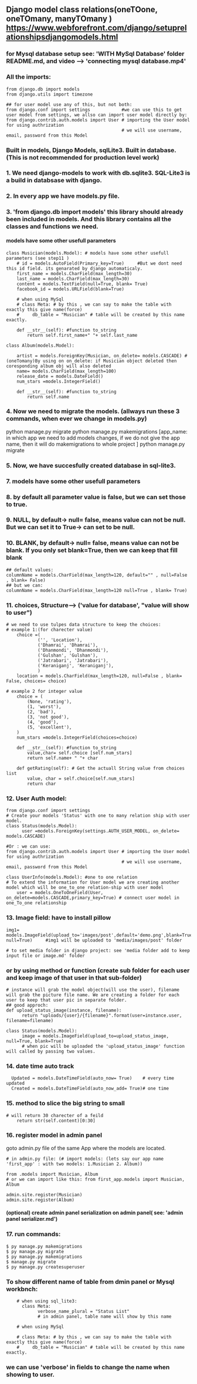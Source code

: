 ## Django model class relations(oneTOone, oneTOmany, manyTOmany ) https://www.webforefront.com/django/setuprelationshipsdjangomodels.html

### for Mysql database setup see: 'WITH MySql Database' folder README.md, and video --> 'connecting mysql database.mp4'

### All the imports:

```
from django.db import models
from django.utils import timezone

## for user model use any of this, but not both:
from django.conf import settings 			#we can use this to get user model from settings, we allso can import user model directly by:
from django.contrib.auth.models import User # importing the User model for using authrization
                                            # we will use username, email, password from this Model
```


### Built in models, Django Models, sqlLite3. Built in database.(This is not recommended for production level work)
### 1. We need django-models to work with db.sqlite3. SQL-Lite3 is a build in databsase with django.
### 2. In every app we have models.py file.
### 3. 'from django.db import models' this library should already been included in models. And this library contains all the classes and functions we need.
#### models have some other usefull parameters 

```
class Musician(models.Model): # models have some other usefull parameters (see step11 )
    # id = models.AutoField(Primary_key=True)     #But we dont need this id field. its genarated by django automaticaly.
    first_name = models.CharField(max_length=30)
    last_name = models.CharField(max_length=30)
	content = models.TextField(null=True, blank= True)
	facebook_id = models.URLField(blank=True)
    
    # when using MySql
    # class Meta: # by this , we can say to make the table with exactly this give name(force)
    #     db_table = "Musician" # table will be created by this name exactly.

    def __str__(self): #function to_string
        return self.first_name+" "+ self.last_name

class Album(models.Model):

    artist = models.ForeignKey(Musician, on_delete= models.CASCADE) # (oneTomany)By using on on_delete: if Musician object deleted then coresponding album obj will also deleted
    name= models.CharField(max_length=100)
    release_date = models.DateField()
    num_stars =models.IntegerField()

    def __str__(self): #function to_string
        return self.name
```

### 4. Now we need to migrate the models. (allways run these 3 commands, when ever we change in models.py)
 python manage.py migrate
 python manage.py makemigrations [app_name: in which app we need to add models changes, if we do not give the app name, then it will do makemigrations to whole project ]
 python manage.py migrate

### 5. Now, we have succesfully created database in sql-lite3.

### 7. models have some other usefull parameters
### 8. by default all parameter value is false, but we can set those to true.
### 9. NULL, by default-> null= false, means value can not be null. But we can set it to True-> can set to be null.
### 10. BLANK, by default-> null= false, means value can not be blank. If you only set blank=True, then we can keep that fill blank


```
## default values:
columnName = models.CharField(max_length=120, default="" , null=False , blank= False)
## but we can:
columnName = models.CharField(max_length=120 null=True , blank= True) 
```

### 11. choices, Structure--> ('value for database', "value will show to user")
```
# we need to use tulpes data structure to keep the choices:
# example 1:(for charecter value)
    choice =(
            ('', 'Location'),
            ('Dhamrai', 'Dhamrai'),
            ('Dhanmondi', 'Dhanmondi'),
            ('Gulshan', 'Gulshan'),
            ('Jatrabari', 'Jatrabari'),
            ('Keraniganj', 'Keraniganj'),
            )
    location = models.CharField(max_length=120, null=False , blank= False, choices= choice)

# example 2 for integer value
    choice = (
        (None, 'rating'),
        (1, 'worst'),
        (2, 'bad'),
        (3, 'not good'),
        (4, 'good'),
        (5, 'excellent'),
    )
    num_stars =models.IntegerField(choices=choice)
    
    def __str__(self): #function to_string
        value,char= self.choice [self.num_stars]
        return self.name+ " "+ char
    
    def getRating(self): # Get the actuall String value from choices list
        value, char = self.choice[self.num_stars]
        return char
```

### 12. User Auth model: 

```
from django.conf import settings
# Create your models 'Status' with one to many relation ship with user model.
class Status(models.Model):
      user =models.ForeignKey(settings.AUTH_USER_MODEL, on_delete= models.CASCADE)
	  
#Or : we can use:
from django.contrib.auth.models import User # importing the User model for using authrization
                                            # we will use username, email, password from this Model

class UserInfo(models.Model): #one to one relation                               # To extend the information for User model we are creating another model which will be one_to_one relation-ship with user model
    user = models.OneToOneField(User, on_delete=models.CASCADE,primary_key=True) # connect user model in one_To_one relationship

```


### 13. Image field: have to install pillow
```
img1= models.ImageField(upload_to='images/post',default='demo.png',blank=True, null=True)     #img1 will be uploaded to 'media/images/post' folder

# to set media folder in django project: see 'media folder add to keep input file or image.md' folder
```
### or by using method or function (create sub folder for each user and keep image of that user in that sub-folder)
```
# instance will grab the model object(will use the user), filename will grab the picture file name. We are creating a folder for each user to keep that user pic in separate folder. 
## good approch:
def upload_status_image(instance, filename): 
      return "uploads/{user}/{filename}".format(user=instance.user, filename=filename)

class Status(models.Model):
      image = models.ImageField(upload_to=upload_status_image, null=True, blank=True)
      # when pic will be uploaded the 'upload_status_image' function will called by passing two values.
```

### 14. date time auto track
```
  Updated = models.DateTimeField(auto_now= True)    # every time updated
  Created = models.DateTimeField(auto_now_add= True)# one time 
```

### 15. method to slice the big string to small
```
# will return 30 charecter of a feild
    return str(self.content)[0:30]
```

### 16. register model in admin panel 
goto admin.py file of the same App where the models are located.
```
# in admin.py file: (# import models: (lets say our app name 'first_app' : with two models: 1.Musician 2. Album))

from .models import Musician, Album
# or we can import like this: from first_app.models import Musician, Album

admin.site.register(Musician)
admin.site.register(Album)
```
#### (optional) create admin panel serialization on admin panel( see: 'admin panel serializer.md')

### 17. run commands:
```
$ py manage.py makemigrations
$ py manage.py migrate
$ py manage.py makemigrations
$ manage.py migrate
$ py manage.py createsuperuser
```

### To show different name of table from dmin panel or Mysql workbnch:
```
    # when using sql_lite3:
      class Meta:
            verbose_name_plural = "Status List" 
            # in admin panel, table name will show by this name

    # when using MySql

    # class Meta: # by this , we can say to make the table with exactly this give name(force)
    #     db_table = "Musician" # table will be created by this name exactly.
```
### we can use 'verbose' in fields to change the name when showing to user.